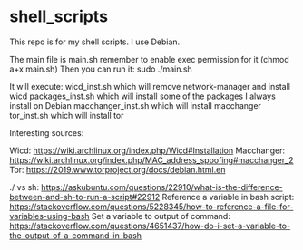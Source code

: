 # shell_scripts
This repo is for my shell scripts. I use Debian.

The main file is main.sh remember to enable exec permission for it (chmod a+x main.sh)
Then you can run it: sudo ./main.sh

It will execute:
wicd_inst.sh which will remove network-manager and install wicd
packages_inst.sh which will install some of the packages I always install on Debian
macchanger_inst.sh which will install macchanger
tor_inst.sh which will install tor

Interesting sources:

Wicd: https://wiki.archlinux.org/index.php/Wicd#Installation
Macchanger: https://wiki.archlinux.org/index.php/MAC_address_spoofing#macchanger_2
Tor: https://2019.www.torproject.org/docs/debian.html.en

./ vs sh: https://askubuntu.com/questions/22910/what-is-the-difference-between-and-sh-to-run-a-script#22912
Reference a variable in bash script: https://stackoverflow.com/questions/5228345/how-to-reference-a-file-for-variables-using-bash
Set a variable to output of command: https://stackoverflow.com/questions/4651437/how-do-i-set-a-variable-to-the-output-of-a-command-in-bash

